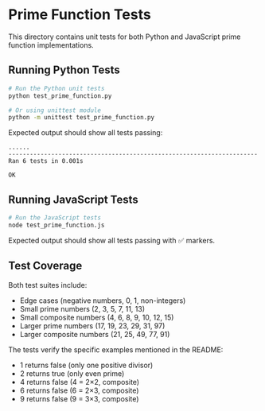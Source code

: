 # Prime Function Tests

This directory contains unit tests for both Python and JavaScript prime function implementations.

## Running Python Tests

```bash
# Run the Python unit tests
python test_prime_function.py

# Or using unittest module
python -m unittest test_prime_function.py
```

Expected output should show all tests passing:
```
......
----------------------------------------------------------------------
Ran 6 tests in 0.001s

OK
```

## Running JavaScript Tests

```bash
# Run the JavaScript tests
node test_prime_function.js
```

Expected output should show all tests passing with ✅ markers.

## Test Coverage

Both test suites include:
- Edge cases (negative numbers, 0, 1, non-integers)
- Small prime numbers (2, 3, 5, 7, 11, 13)
- Small composite numbers (4, 6, 8, 9, 10, 12, 15)
- Larger prime numbers (17, 19, 23, 29, 31, 97)
- Larger composite numbers (21, 25, 49, 77, 91)

The tests verify the specific examples mentioned in the README:
- 1 returns false (only one positive divisor)
- 2 returns true (only even prime)  
- 4 returns false (4 = 2×2, composite)
- 6 returns false (6 = 2×3, composite)
- 9 returns false (9 = 3×3, composite)
